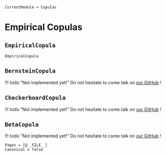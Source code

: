 ```@meta
CurrentModule = Copulas
```

# Empirical Copulas

## `EmpiricalCopula`

```@docs
EmpiricalCopula
```

## `BernsteinCopula`

!!! todo "Not implemented yet!"
    Do not hesitate to come talk on [our GitHub](https://github.com/lrnv/Copulas.jl) !

## `CheckerboardCopula`

!!! todo "Not implemented yet!"
    Do not hesitate to come talk on [our GitHub](https://github.com/lrnv/Copulas.jl) !

## `BetaCopula`

!!! todo "Not implemented yet!"
    Do not hesitate to come talk on [our GitHub](https://github.com/lrnv/Copulas.jl) !


```@bibliography
Pages = [@__FILE__]
Canonical = false
```